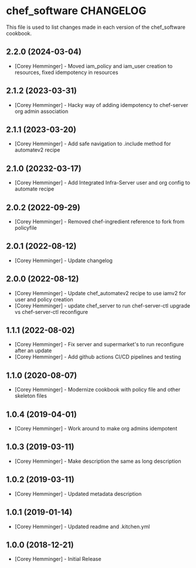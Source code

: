 # chef_software CHANGELOG

This file is used to list changes made in each version of the chef_software cookbook.

## 2.2.0 (2024-03-04)

- [Corey Hemminger] - Moved iam_policy and iam_user creation to resources, fixed idempotency in resources

## 2.1.2 (2023-03-31)

- [Corey Hemminger] - Hacky way of adding idempotency to chef-server org admin association

## 2.1.1 (2023-03-20)

- [Corey Hemminger] - Add safe navigation to .include method for automatev2 recipe

## 2.1.0 (20232-03-17)

- [Corey Hemminger] - Add Integrated Infra-Server user and org config to automate recipe

## 2.0.2 (2022-09-29)

- [Corey Hemminger] - Removed chef-ingredient reference to fork from policyfile

## 2.0.1 (2022-08-12)

- [Corey Hemminger] - Update changelog

## 2.0.0 (2022-08-12)

- [Corey Hemminger] - Update chef_automatev2 recipe to use iamv2 for user and policy creation
- [Corey Hemminger] - update chef_server to run chef-server-ctl upgrade vs chef-server-ctl reconfigure

## 1.1.1 (2022-08-02)

- [Corey Hemminger] - Fix server and supermarket's to run reconfigure after an update
- [Corey Hemminger] - Add github actions CI/CD pipelines and testing

## 1.1.0 (2020-08-07)

- [Corey Hemminger] - Modernize cookbook with policy file and other skeleton files

## 1.0.4 (2019-04-01)

- [Corey Hemminger] - Work around to make org admins idempotent

## 1.0.3 (2019-03-11)

- [Corey Hemminger] - Make description the same as long description

## 1.0.2 (2019-03-11)

- [Corey Hemminger] - Updated metadata description

## 1.0.1 (2019-01-14)

- [Corey Hemminger] - Updated readme and .kitchen.yml

## 1.0.0 (2018-12-21)

- [Corey Hemminger] - Initial Release
